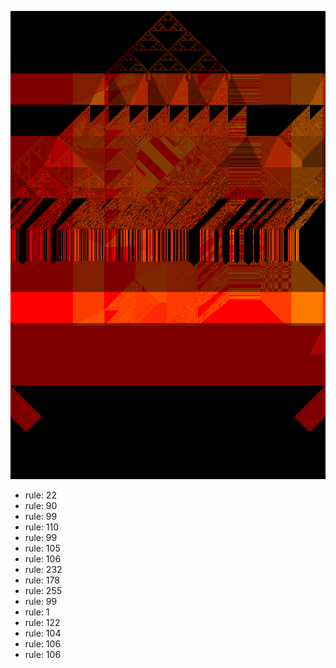 ![photo](./output.png) 
 * rule: 22
* rule: 90
* rule: 99
* rule: 110
* rule: 99
* rule: 105
* rule: 106
* rule: 232
* rule: 178
* rule: 255
* rule: 99
* rule: 1
* rule: 122
* rule: 104
* rule: 106
* rule: 106
